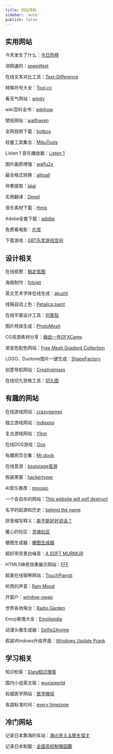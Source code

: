 ```yaml
---
title: 网站导航
sidebar: 'auto'
publish: false
---
```


<!-- more -->

## 实用网站

今天发生了什么：[今日热榜](https://tophub.today/)

测网速的：[speedtest](https://www.speedtest.cn/)

在线文本对比工具：[Text-Difference](https://www.qianbo.com.cn/Tool/Text-Difference/)

特殊符号大全：[Tool.cc](http://tool.cc/fuhao/)

看天气网站：[windy](https://www.windy.com/)

wiki百科全书：[wikihow](https://zh.wikihow.com/)

壁纸网站：[wallhaven](https://wallhaven.cc/)

全网视频下载：[hotbox](https://www.hotbox.fun/)

轻量工具集合：[MikuTools](https://tools.miku.ac/)

Listen 1 音乐播放器：[Listen 1](http://listen1.github.io/listen1/)

图片画质增强：[waifu2x](http://waifu2x.udp.jp/)

最全格式转换：[alltoall](https://www.alltoall.net/)

伴奏提取：[lalal](https://www.lalal.ai/)

实用翻译：[Deepl](https://www.deepl.com/translator)

音乐素材下载：[Hmix](http://www.hmix.net/)

Adobe全套下载：[adobe](http://adobe.v404.cn/adobe/)

免费看电影：[片库](https://www.piankuw.com/)

下载游戏：[GBT乐赏游戏空间](http://gbtgame.ys168.com/)


## 设计相关

在线抠图：[稿定抠图](https://www.gaoding.com/koutu)

海报制作：[fotojet](https://www.fotojet.com/)

英文艺术字体在线生成：[akuziti](http://www.akuziti.com/yw/)

线稿自动上色：[Petalica paint](https://petalica-paint.pixiv.dev/index_zh.html)

在线平面设计工具：[创客贴](https://www.chuangkit.com/dc.html)

图片特效生成：[PhotoMosh](https://photomosh.com/)

CG资源素材分享：[龋齿一号GFXCamp](http://www.gfxcamp.com/)

渐变色配色网站：[Free Mesh Gradient Collection](https://products.ls.graphics/mesh-gradients/)

LOGO、Duotone图片一键生成：[ShapeFactory](https://shapefactory.co)

创意导航网站：[Creativemass](https://creativemass.cn/)

在线切九宫格工具：[切九图](https://lab.magiconch.com/v/sns-image)


## 有趣的网站

在线游戏网站：[crazygames](https://www.crazygames.com/)

独立游戏网站：[indiexpo](https://www.indiexpo.net/)

复古游戏网站：[Yikm](https://www.yikm.net/)

在线DOS游戏：[Dos](https://dos.zczc.cz/)

有趣网页合集：[Mr.doob](https://mrdoob.com/)

在线音游：[beatstage音游](https://www.beatstage.com/)

假装黑客：[hackertyper](http://hackcode.ishoulu.com/hackertyper/)

AI音乐推荐：[gnoosic](https://www.gnoosic.com/faves.php)

一个会自杀的网站：[This website will self destruct](https://www.thiswebsitewillselfdestruct.com/)

名字的起源和历史：[behind the name](https://www.behindthename.com/)

拼音缩写释义：[能不能好好说话？](https://lab.magiconch.com/nbnhhsh/)

暖心的社区：[灵魂社区](http://soulapartment.net/)

梗图生成器：[梗图生成器](http://x.magiconch.com/)

超好用背景白噪音：[A SOFT MURMUR](https://asoftmurmur.com/)

HTML5神奇效果展示网站：[FFF](http://fff.cmiscm.com/)

超美在线钢琴网站：[TouchPianist](http://touchpianist.com/)

听雨的声音：[Rain Mood](https://www.rainymood.com/)

开窗户：[window-swap](https://www.window-swap.com/)

世界各地电台：[Radio Garden](http://radio.garden/visit)

Emoji表情大全：[Emojipedia](https://emojipedia.org/)

动漫头像生成器：[Selfie2Anime](https://selfie2anime.com/)

假装Windows升级界面：[Windows Update Prank](http://fakeupdate.net)

## 学习相关

知识检索：[iData知识搜索](https://www.cn-ki.net/)

国内小说英文版：[wuxiaworld](https://www.wuxiaworld.com/)

权威医学网站：[医学微视](https://www.mvyxws.com/)

各国标准时间：[every timezone](https://everytimezone.com/)


## 冷门网站

记录日本靠海的车站：[海の見える駅を探す](https://seaside-station.com/region/hokkaido/)

记录日本制服：[全国高校制服図鑑](http://www.seihuku-zukan.com/)




